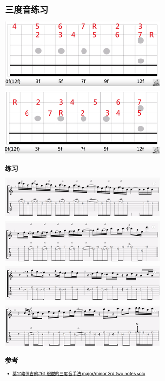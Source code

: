 # 三度音练习

![](../../images/practice/scale/3th_chord_1.png)

![](../../images/practice/scale/3th_chord_2.png)

## 练习
![](../../images/practice/scale/3th_chord_3.png)

![](../../images/practice/scale/3th_chord_4.png)

![](../../images/practice/scale/3th_chord_5.png)

![](../../images/practice/scale/3th_chord_6.png)

## 参考
- [葉宇峻彈吉他#61 很酷的三度音手法 major/minor 3rd two notes solo](https://www.youtube.com/watch?v=I0Y_86cYRDU&feature=youtu.be)
